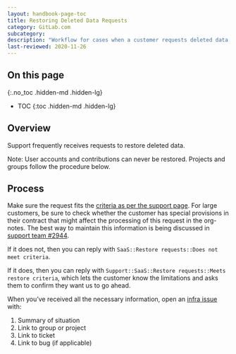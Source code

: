 ```yaml
---
layout: handbook-page-toc
title: Restoring Deleted Data Requests
category: GitLab.com
subcategory:
description: "Workflow for cases when a customer requests deleted data to be restored on GitLab.com."
last-reviewed: 2020-11-26
---
```


## On this page
{:.no_toc .hidden-md .hidden-lg}

- TOC
{:toc .hidden-md .hidden-lg}

## Overview

Support frequently receives requests to restore deleted data.

Note: User accounts and contributions can never be restored. Projects and groups follow the procedure below.

## Process

Make sure the request fits the [criteria as per the support page](/support#restoration-of-deleted-data).
For large customers, be sure to check whether the customer has special provisions in their contract that might affect the processing of this request in the org-notes. The best way to maintain this information is being discussed in [support team #2944](https://gitlab.com/gitlab-com/support/support-team-meta/-/issues/2944).

If it does not, then you can reply with `SaaS::Restore requests::Does not meet criteria`.

If it does, then you can reply with `Support::SaaS::Restore requests::Meets restore criteria`,
which lets the customer know the limitations and asks them to confirm they want us to go ahead.

When you’ve received all the necessary information, open an [infra issue](https://gitlab.com/gitlab-com/gl-infra/infrastructure/-/issues) with:

1. Summary of situation
1. Link to group or project
1. Link to ticket
1. Link to bug (if applicable)
